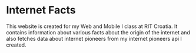 # Internet Facts 
This website is created for my Web and Mobile I class at RIT Croatia. It contains information about various facts about the origin of the internet and also fetches data about internet pioneers from my internet pioneers api I created. 
